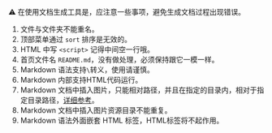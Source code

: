 <!--
title: 注意事项 
sort: 5
-->

⚠️  在使用文档生成工具是，应注意一些事项，避免生成文档过程出现错误。

1. 文件与文件夹不能重名。
2. 顶部菜单通过 `sort` 排序是无效的。
5. HTML 中写 `<script>` 记得中间空一行哦。
6. 首页文件名 `README.md`，没有做处理，必须保持跟它一模一样。
3. Markdown 语法支持`\`转义，使用请谨慎。
4. Markdown 内部支持HTML代码运行。
5. Markdown 文档中插入图片，只能相对路径，并且在指定的目录内，相对于指定目录路径，[详细参考](#/introduce/guides/insert-img)。
6. Markdown 文档中插入图片资源目录不能重复。
6. Markdown 语法外面嵌套 HTML 标签，HTML标签将不起作用。
